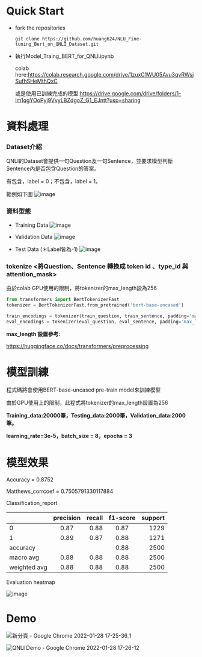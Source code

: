 # Quick Start
+ fork the repositories

  ```
  git clone https://github.com/huang624/NLU_Fine-tuning_Bert_on_QNLI_Dataset.git
  ```

+ 執行Model_Traing_BERT_for_QNLI.ipynb

  colab here:https://colab.research.google.com/drive/1zuxC1WU05Avu3qvRWsjSufhSHeMthQxC
  
  或是使用已訓練完成的模型:https://drive.google.com/drive/folders/1-Im1qgYOoPyj9VvyLBZdgoZ_G1_EJntt?usp=sharing

# 資料處理
### Dataset介紹

QNLI的Dataset會提供一句Question及一句Sentence，並要求模型判斷Sentence內是否包含Question的答案。

有包含，label = 0；不包含，label = 1。

範例如下圖
![image](https://user-images.githubusercontent.com/88367016/151115003-7e46cdea-fc1d-4c12-bc1e-283131d2a07d.png)

### 資料型態

+ Training Data
![image](https://user-images.githubusercontent.com/88367016/151513750-d360efa2-0b22-432d-a646-2bb3c5037a9c.png)

+ Validation Data
![image](https://user-images.githubusercontent.com/88367016/151514035-27bdd87d-f464-4699-a749-7b757165230a.png)

+ Test Data (＊Label皆為-1)
![image](https://user-images.githubusercontent.com/88367016/151514210-544ad912-5d1d-4e40-a09c-62d56ea25d13.png)

### tokenize <將Question、Sentence 轉換成 token id 、type_id 與 attention_mask>
由於colab GPU使用的限制，將tokenizer的max_length設為256

```Python
from transformers import BertTokenizerFast
tokenizer = BertTokenizerFast.from_pretrained('bert-base-uncased')

train_encodings = tokenizer(train_question, train_sentence, padding='max_length', truncation=True, max_length=256)
eval_encodings = tokenizer(eval_question, eval_sentence, padding='max_length', truncation=True, max_length=256)

```


**max_length 設置參考:**

https://huggingface.co/docs/transformers/preprocessing
# 模型訓練

程式碼將會使用BERT-base-uncased pre-train model來訓練模型

由於GPU使用上的限制，此程式將tokenizer的max_length設置為256

**Training_data:20000筆，Testing_data:2000筆，Validation_data:2000筆。**

**learning_rate=3e-5，batch_size = 8，epochs = 3**


# 模型效果

Accuracy = 0.8752

Matthews_corrcoef = 0.7505791330117884

Classification_report


|              | precision | recall | f1-score | support |
|--------------|:---------:|-------:|:--------:|--------:|
| 0            |    0.87   |   0.88 |  0.87    |   1229  |
| 1            |    0.89   |   0.87 |  0.88    |   1271  |
| accuracy     |           |        |  0.88    |   2500  |
| macro avg    |    0.88   |   0.88 |  0.88    |   2500  |
| weighted avg |    0.88   |   0.88 |  0.88    |   2500  |

Evaluation heatmap

![image](https://user-images.githubusercontent.com/88367016/151550184-a51e4d4e-4579-4fbf-8ef3-578607346628.png)


# Demo

![新分頁 - Google Chrome 2022-01-28 17-25-36_1](https://user-images.githubusercontent.com/88367016/151549634-c9339472-8f08-47e7-8d67-192e3bb5d356.gif)

![QNLI Demo - Google Chrome 2022-01-28 17-26-12](https://user-images.githubusercontent.com/88367016/151550076-b9938a33-7e16-47af-ac7b-02a8ed4f4265.gif)





